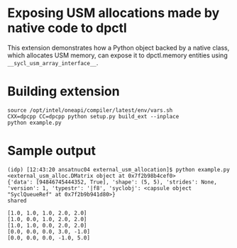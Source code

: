 # Exposing USM allocations made by native code to dpctl

This extension demonstrates how a Python object backed by
a native class, which allocates USM memory, can expose it
to dpctl.memory entities using `__sycl_usm_array_interface__`.


# Building extension

```
source /opt/intel/oneapi/compiler/latest/env/vars.sh
CXX=dpcpp CC=dpcpp python setup.py build_ext --inplace
python example.py
```

# Sample output

```
(idp) [12:43:20 ansatnuc04 external_usm_allocation]$ python example.py
<external_usm_alloc.DMatrix object at 0x7f2b98b4cef0>
{'data': [94846745444352, True], 'shape': (5, 5), 'strides': None, 'version': 1, 'typestr': '|f8', 'syclobj': <capsule object "SyclQueueRef" at 0x7f2b9b941d80>}
shared

[1.0, 1.0, 1.0, 2.0, 2.0]
[1.0, 0.0, 1.0, 2.0, 2.0]
[1.0, 1.0, 0.0, 2.0, 2.0]
[0.0, 0.0, 0.0, 3.0, -1.0]
[0.0, 0.0, 0.0, -1.0, 5.0]
```

